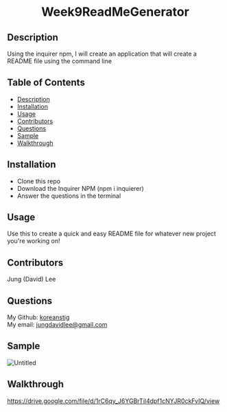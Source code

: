 <h1 align="center">Week9ReadMeGenerator</h1>

## Description
Using the inquirer npm, I will create an application that will create a README file using the command line

## Table of Contents
- [Description](#description)
- [Installation](#installation)
- [Usage](#usage)
- [Contributors](#contributors)
- [Questions](#questions)
- [Sample](#sample)
- [Walkthrough](#walkthrough)

## Installation
- Clone this repo
- Download the Inquirer NPM (npm i inquierer)
- Answer the questions in the terminal

## Usage
Use this to create a quick and easy README file for whatever new project you're working on!

## Contributors
Jung (David) Lee

## Questions
My Github: [koreanstig](https://github.com/koreanstig)<br />
My email: jungdavidlee@gmail.com<br />

## Sample
![Untitled](https://user-images.githubusercontent.com/69485203/109054075-4cc1bc80-7692-11eb-8b59-7888aa557f98.png)

## Walkthrough
https://drive.google.com/file/d/1rC6qy_J6YGBrTil4dpf1cNYJR0ckFvIQ/view